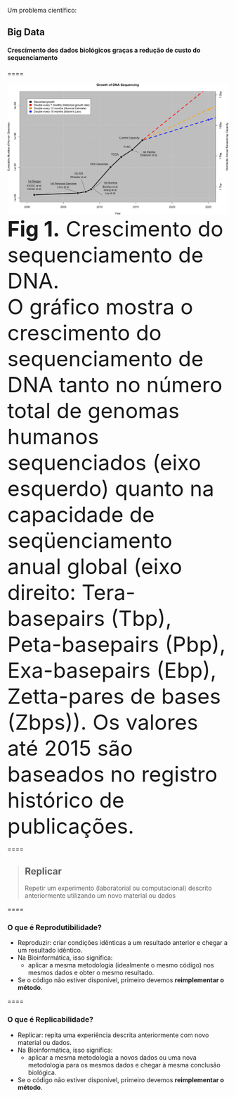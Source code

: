 <!-- .slide: data-background="img/motivation.jpg" -->

Um problema científico:

## Big Data

#### Crescimento dos dados biológicos graças a redução de custo do sequenciamento

====

<!-- .slide: data-background="img/motivation.jpg" -->
<img src="img/logos/data3.png" style="background:none; border:none; box-shadow:none;">
<font size="8"><b>Fig 1.</b> Crescimento do sequenciamento de DNA. <br>
 O gráfico mostra o crescimento do sequenciamento de DNA tanto no número total de genomas humanos sequenciados (eixo esquerdo) quanto na capacidade de seqüenciamento anual global (eixo direito: Tera-basepairs (Tbp), Peta-basepairs (Pbp), Exa-basepairs (Ebp), Zetta-pares de bases (Zbps)). Os valores até 2015 são baseados no registro histórico de publicações.</font>

====

> ## Replicar
> Repetir um experimento (laboratorial ou computacional)  descrito anteriormente utilizando um novo material ou dados

====

### O que é Reprodutibilidade?

- Reproduzir: criar condições idênticas a um resultado anterior e chegar a um resultado idêntico.
- Na Bioinformática, isso significa:
  - aplicar a mesma metodologia (idealmente o mesmo código) nos mesmos dados e obter o mesmo resultado.
- Se o código não estiver disponível, primeiro devemos **reimplementar o método**.

====

### O que é Replicabilidade?

- Replicar: repita uma experiência descrita anteriormente com novo material ou dados.
- Na Bioinformática, isso significa:
  - aplicar a mesma metodologia a novos dados ou uma nova metodologia para os mesmos dados e chegar à mesma conclusão biológica.
- Se o código não estiver disponível, primeiro devemos **reimplementar o método**.
